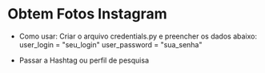 # Obtem Fotos Instagram
 - Como usar:
 Criar o arquivo credentials.py e preencher os dados abaixo:
    user_login = "seu_login"
    user_password = "sua_senha"
    
  - Passar a Hashtag ou perfil de pesquisa
